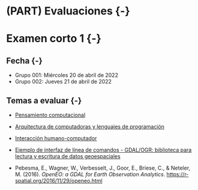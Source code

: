 # (PART) Evaluaciones {-}

# Examen corto 1 {-}

## Fecha {-}
- Grupo 001: Miércoles 20 de abril de 2022  
- Grupo 002: Jueves 21 de abril de 2022

## Temas a evaluar {-}
- [Pensamiento computacional](https://gf0604-procesamientodatosgeograficos.github.io/2022-i/pensamiento-computacional.html)
- [Arquitectura de computadoras y lenguajes de programación](https://gf0604-procesamientodatosgeograficos.github.io/2022-i/arquitectura-de-computadoras-y-lenguajes-de-programaci%C3%B3n.html)  
- [Interacción humano-computador](https://gf0604-procesamientodatosgeograficos.github.io/2022-i/interacci%C3%B3n-humano-computadora.html)  
- [Ejemplo de interfaz de línea de comandos - GDAL/OGR: biblioteca para lectura y escritura de datos geoespaciales](https://gf0604-procesamientodatosgeograficos.github.io/2022-i/ejemplo-de-interfaz-de-l%C3%ADnea-de-comandos---gdalogr-biblioteca-para-lectura-y-escritura-de-datos-geoespaciales.html)

- Pebesma, E., Wagner, W., Verbesselt, J., Goor, E., Briese, C., & Neteler, M. (2016). *OpenEO: a GDAL for Earth Observation Analytics*. https://r-spatial.org/2016/11/29/openeo.html  
